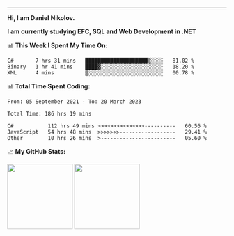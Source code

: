 ---
**Hi, I am Daniel Nikolov.**

**I am currently studying EFC, SQL and Web Development in .NET**

📊 **This Week I Spent My Time On:**
<!--START_SECTION:wakaweekly-->

```text
C#       7 hrs 31 mins   ████████████████████▒░░░░   81.02 %
Binary   1 hr 41 mins    ████▓░░░░░░░░░░░░░░░░░░░░   18.20 %
XML      4 mins          ▒░░░░░░░░░░░░░░░░░░░░░░░░   00.78 %
```

<!--END_SECTION:wakaweekly-->

📊 **Total Time Spent Coding:**
<!--START_SECTION:waka-->

```text
From: 05 September 2021 - To: 20 March 2023

Total Time: 186 hrs 19 mins

C#           112 hrs 49 mins >>>>>>>>>>>>>>>----------   60.56 %
JavaScript   54 hrs 48 mins  >>>>>>>------------------   29.41 %
Other        10 hrs 26 mins  >------------------------   05.60 %
```

<!--END_SECTION:waka-->

📈 **My GitHub Stats:**

<p>
  <img height="150em" src="https://github-readme-stats.vercel.app/api?username=NikolovDaniel&show_icons=true&hide_border=true&&count_private=true&include_all_commits=true" />
  <img height="150em" src="https://github-readme-stats.vercel.app/api/top-langs/?username=NikolovDaniel&exclude_repo=KNN-Image-Classification&show_icons=true&hide_border=true&layout=compact&langs_count=8s"/>
</p>
